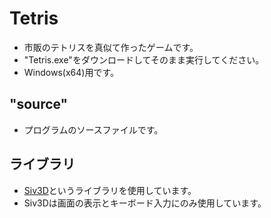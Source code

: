 # Tetris
- 市販のテトリスを真似て作ったゲームです。
- "Tetris.exe"をダウンロードしてそのまま実行してください。
- Windows(x64)用です。

## "source"
- プログラムのソースファイルです。

## ライブラリ
- [Siv3D](https://siv3d.github.io/ja-jp/)というライブラリを使用しています。
- Siv3Dは画面の表示とキーボード入力にのみ使用しています。
